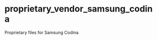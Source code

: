 proprietary_vendor_samsung_codina
=================================

Proprietary files for Samsung Codina
